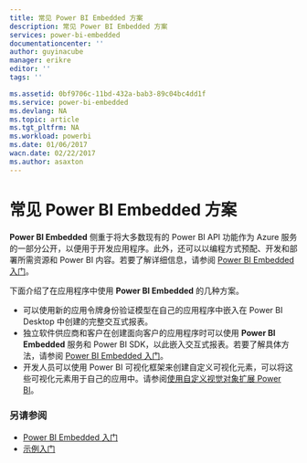 ```yaml
---
title: 常见 Power BI Embedded 方案
description: 常见 Power BI Embedded 方案
services: power-bi-embedded
documentationcenter: ''
author: guyinacube
manager: erikre
editor: ''
tags: ''

ms.assetid: 0bf9706c-11bd-432a-bab3-89c04bc4dd1f
ms.service: power-bi-embedded
ms.devlang: NA
ms.topic: article
ms.tgt_pltfrm: NA
ms.workload: powerbi
ms.date: 01/06/2017
wacn.date: 02/22/2017
ms.author: asaxton
---
```


# 常见 Power BI Embedded 方案
**Power BI Embedded** 侧重于将大多数现有的 Power BI API 功能作为 Azure 服务的一部分公开，以便用于开发应用程序。此外，还可以以编程方式预配、开发和部署所需资源和 Power BI 内容。若要了解详细信息，请参阅 [Power BI Embedded 入门](./power-bi-embedded-get-started.md)。

下面介绍了在应用程序中使用 **Power BI Embedded** 的几种方案。

- 可以使用新的应用令牌身份验证模型在自己的应用程序中嵌入在 Power BI Desktop 中创建的完整交互式报表。
- 独立软件供应商和客户在创建面向客户的应用程序时可以使用 **Power BI Embedded** 服务和 Power BI SDK，以此嵌入交互式报表。若要了解具体方法，请参阅 [Power BI Embedded 入门](./power-bi-embedded-get-started.md)。
- 开发人员可以使用 Power BI 可视化框架来创建自定义可视化元素，可以将这些可视化元素用于自己的应用中。请参阅[使用自定义视觉对象扩展 Power BI](https://powerbi.microsoft.com/custom-visuals/)。

### 另请参阅
- [Power BI Embedded 入门](./power-bi-embedded-get-started.md)
- [示例入门](./power-bi-embedded-get-started-sample.md)

<!---HONumber=Mooncake_0213_2017-->
<!---Update_Description: wording update -->